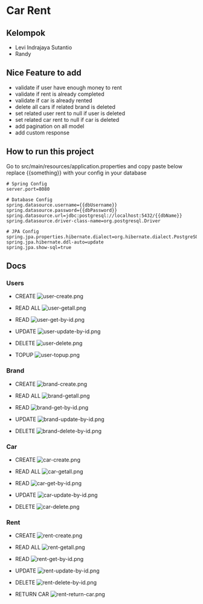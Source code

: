 # Car Rent

## Kelompok

- Levi Indrajaya Sutantio
- Randy

## Nice Feature to add

- validate if user have enough money to rent
- validate if rent is already completed
- validate if car is already rented
- delete all cars if related brand is deleted
- set related user rent to null if user is deleted
- set related car rent to null if car is deleted
- add pagination on all model
- add custom response

## How to run this project

Go to src/main/resources/application.properties and copy paste below replace {{something}} with your config in your
database

```text
# Spring Config
server.port=8080

# Database Config
spring.datasource.username={{dbUsername}}
spring.datasource.password={{dbPassword}}
spring.datasource.url=jdbc:postgresql://localhost:5432/{{dbName}}
spring.datasource.driver-class-name=org.postgresql.Driver

# JPA Config
spring.jpa.properties.hibernate.dialect=org.hibernate.dialect.PostgreSQLDialect
spring.jpa.hibernate.ddl-auto=update
spring.jpa.show-sql=true
```

## Docs

### Users

- CREATE
  ![user-create.png](images%2Fuser-create.png)

- READ ALL
  ![user-getall.png](images%2Fuser-getall.png)

- READ
  ![user-get-by-id.png](images%2Fuser-get-by-id.png)

- UPDATE
  ![user-update-by-id.png](images%2Fuser-update-by-id.png)

- DELETE
  ![user-delete.png](images%2Fuser-delete.png)

- TOPUP
  ![user-topup.png](images%2Fuser-topup.png)

### Brand

- CREATE
  ![brand-create.png](images%2Fbrand-create.png)

- READ ALL
  ![brand-getall.png](images%2Fbrand-getall.png)

- READ
  ![brand-get-by-id.png](images%2Fbrand-get-by-id.png)

- UPDATE
  ![brand-update-by-id.png](images%2Fbrand-update-by-id.png)

- DELETE
  ![brand-delete-by-id.png](images%2Fbrand-delete-by-id.png)

### Car

- CREATE
  ![car-create.png](images%2Fcar-create.png)

- READ ALL
  ![car-getall.png](images%2Fcar-getall.png)

- READ
  ![car-get-by-id.png](images%2Fcar-get-by-id.png)

- UPDATE
  ![car-update-by-id.png](images%2Fcar-update-by-id.png)

- DELETE
  ![car-delete.png](images%2Fcar-delete.png)

### Rent

- CREATE
  ![rent-create.png](images%2Frent-create.png)

- READ ALL
  ![rent-getall.png](images%2Frent-getall.png)

- READ
  ![rent-get-by-id.png](images%2Frent-get-by-id.png)

- UPDATE
  ![rent-update-by-id.png](images%2Frent-update-by-id.png)

- DELETE
  ![rent-delete-by-id.png](images%2Frent-delete-by-id.png)

- RETURN CAR
  ![rent-return-car.png](images%2Frent-return-car.png)
  